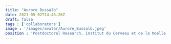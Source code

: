 ```yaml
---
title: "Aurore Bussalb"
date: 2021-05-02T14:46:26Z
draft: false
tags : ['collaborators']
image : '/images/avatar/Aurore_Bussalb.jpeg'
position : 'Postdoctoral Research, Institut du Cerveau et de la Moelle épinière (ICM), Sorbone University'
---
```

